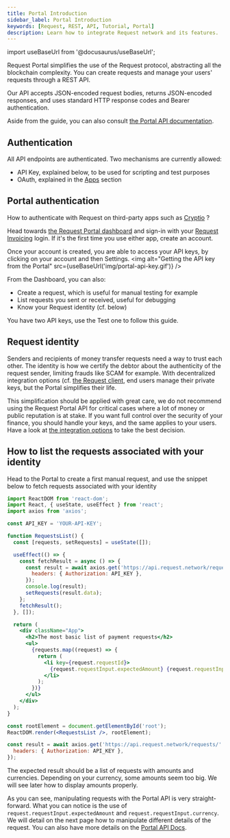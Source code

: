 ```yaml
---
title: Portal Introduction
sidebar_label: Portal Introduction
keywords: [Request, REST, API, Tutorial, Portal]
description: Learn how to integrate Request network and its features.
---
```


import useBaseUrl from '@docusaurus/useBaseUrl';

Request Portal simplifies the use of the Request protocol, abstracting all the blockchain complexity. You can create requests and manage your users' requests through a REST API.

Our API accepts JSON-encoded request bodies, returns JSON-encoded responses, and uses standard HTTP response codes and Bearer authentication.

Aside from the guide, you can also consult [the Portal API documentation](/portal).

## Authentication

All API endpoints are authenticated.
Two mechanisms are currently allowed:

- API Key, explained below, to be used for scripting and test purposes
- OAuth, explained in the [Apps](./3-api-apps.md) section

## Portal authentication

How to authenticate with Request on third-party apps such as [Cryptio](https://cryptio.co/) ?

Head towards [the Request Portal dashboard](https://dashboard.request.network) and sign-in with your [Request Invoicing](https://invoicing.request.network) login. If it's the first time you use either app, create an account.

Once your account is created, you are able to access your API keys, by clicking on your account and then Settings.
<img alt="Getting the API key from the Portal" src={useBaseUrl('img/portal-api-key.gif')} />

From the Dashboard, you can also:

- Create a request, which is useful for manual testing for example
- List requests you sent or received, useful for debugging
- Know your Request identity (cf. below)

You have two API keys, use the Test one to follow this guide.

## Request identity

Senders and recipients of money transfer requests need a way to trust each other. The identity is how we certify the debtor about the authenticity of the request sender, limiting frauds like SCAM for example.
With decentralized integration options (cf. [the Request client](/docs/guides/5-Request-client/0-intro), end users manage their private keys, but the Portal simplifies their life.

This simplification should be applied with great care, we do not recommend using the Request Portal API for critical cases where a lot of money or public reputation is at stake. If you want full control over the security of your finance, you should handle your keys, and the same applies to your users. Have a look at [the integration options](/integration-options) to take the best decision.

## How to list the requests associated with your identity

Head to the Portal to create a first manual request, and use the snippet below to fetch requests associated with your identity

```jsx
import ReactDOM from 'react-dom';
import React, { useState, useEffect } from 'react';
import axios from 'axios';

const API_KEY = 'YOUR-API-KEY';

function RequestsList() {
  const [requests, setRequests] = useState([]);

  useEffect(() => {
    const fetchResult = async () => {
      const result = await axios.get('https://api.request.network/requests/', {
        headers: { Authorization: API_KEY },
      });
      console.log(result);
      setRequests(result.data);
    };
    fetchResult();
  }, []);

  return (
    <div className="App">
      <h2>The most basic list of payment requests</h2>
      <ul>
        {requests.map((request) => {
          return (
            <li key={request.requestId}>
              {request.requestInput.expectedAmount} {request.requestInput.currency}
            </li>
          );
        })}
      </ul>
    </div>
  );
}

const rootElement = document.getElementById('root');
ReactDOM.render(<RequestsList />, rootElement);

const result = await axios.get('https://api.request.network/requests/' + requestId, {
  headers: { Authorization: API_KEY },
});
```

The expected result should be a list of requests with amounts and currencies. Depending on your currency, some amounts seem too big. We will see later how to display amounts properly.

As you can see, manipulating requests with the Portal API is very straight-forward. What you can notice is the use of `request.requestInput.expectedAmount` and `request.requestInput.currency`. We will detail on the next page how to manipulate different details of the request. You can also have more details on the [Portal API Docs](/portal).
